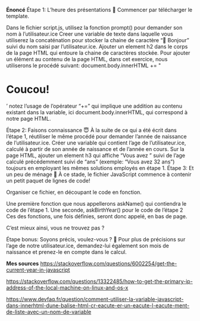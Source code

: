 **Énoncé**
Étape 1: L’heure des présentations 🤝
Commencer par télécharger le template.

Dans le fichier script.js, utilisez la fonction prompt() pour demander son nom à l’utilisateur.ice
Creer une variable de texte dans laquelle vous utiliserez la concaténation pour stocker la chaine de caractère “👋 Bonjour” suivi du nom saisi par l’utilisateur.ice.
Ajouter un element h2 dans le corps de la page HTML qui entoure la chaine de caractères stockée.
Pour ajouter un élément au contenu de la page HTML, dans cet exercice, nous utiliserons le procédé suivant: document.body.innerHTML += "<h1> Coucou! </h1>’ notez l’usage de l’opérateur “+=” qui implique une addition au contenu existant dans la variable, ici document.body.innerHTML, qui correspond à notre page HTML.

Étape 2: Faisons connaissance 😇
À la suite de ce qui a été écrit dans l’étape 1, réutiliser le même procédé pour demander l’année de naissance de l’utilisateur.ice.
Créer une variable qui contient l’age de l’utilisateur.ice, calculé à partir de son année de naissance et de l’année en cours.
Sur la page HTML, ajouter un element h3 qui affiche “Vous avez ” suivi de l’age calculé précédemment suivi de “ans” (exemple: “Vous avez 32 ans”) toujours en employant les mêmes solutions employés en étape 1.
Étape 3: Et un peu de ménage 🧹
À ce stade, le fichier JavaScript commence à contenir un petit paquet de lignes de code!

Organiser ce fichier, en découpant le code en fonction.

Une première fonction que nous appellerons askName() qui contiendra le code de l’étape 1.
Une seconde, askBirthYear() pour le code de l’étape 2
Ces des fonctions, une fois définies, seront donc appelé, en bas de page.

C’est mieux ainsi, vous ne trouvez pas ?

Étape bonus: Soyons précis, voulez-vous ? 🧐
Pour plus de précisions sur l’age de notre utilisateur.ice, demandez-lui également son mois de naissance et prenez-le en compte dans le calcul.

**Mes sources**
https://stackoverflow.com/questions/6002254/get-the-current-year-in-javascript

https://stackoverflow.com/questions/13322485/how-to-get-the-primary-ip-address-of-the-local-machine-on-linux-and-os-x

https://www.devfaq.fr/question/comment-utiliser-la-variable-javascript-dans-innerhtml-dune-balise-html-cr-eacute-er-un-eacute-l-eacute-ment-de-liste-avec-un-nom-de-variable